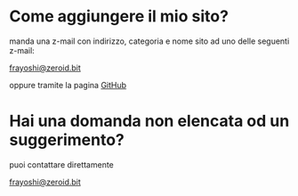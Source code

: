 # Come aggiungere il mio sito?

manda una z-mail con indirizzo, categoria e nome sito ad uno delle seguenti z-mail:

frayoshi@zeroid.bit

oppure tramite la pagina [GitHub](https://github.com/FraYoshi/0Nita)

# Hai una domanda non elencata od un suggerimento?

puoi contattare direttamente

frayoshi@zeroid.bit